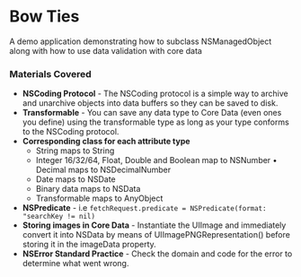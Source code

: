 # Bow Ties
A demo application demonstrating how to subclass NSManagedObject along with how to use data validation with core data

### Materials Covered
- **NSCoding Protocol** - The NSCoding protocol is a simple way to archive and unarchive objects into data buffers so they can be saved to disk.
- **Transformable** - You can save any data type to Core Data (even ones you define) using the transformable type as long as your type conforms to the NSCoding protocol.
- **Corresponding class for each attribute type** 
    - String maps to String
    - Integer 16/32/64, Float, Double and Boolean map to NSNumber • Decimal maps to NSDecimalNumber
    - Date maps to NSDate
    - Binary data maps to NSData
    - Transformable maps to AnyObject
- **NSPredicate** - i.e `fetchRequest.predicate = NSPredicate(format: "searchKey != nil)`
- **Storing images in Core Data** - Instantiate the UIImage and immediately convert it into NSData by means of UIImagePNGRepresentation() before storing it in the imageData property.
- **NSError Standard Practice** - Check the domain and code for the error to determine what went wrong.

